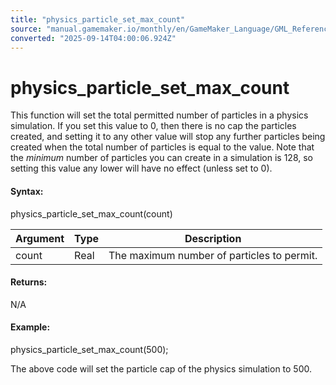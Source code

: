 ```yaml
---
title: "physics_particle_set_max_count"
source: "manual.gamemaker.io/monthly/en/GameMaker_Language/GML_Reference/Physics/Soft_Body_Particles/physics_particle_set_max_count.htm"
converted: "2025-09-14T04:00:06.924Z"
---
```


# physics\_particle\_set\_max\_count

This function will set the total permitted number of particles in a physics simulation. If you set this value to 0, then there is no cap the particles created, and setting it to any other value will stop any further particles being created when the total number of particles is equal to the value. Note that the _minimum_ number of particles you can create in a simulation is 128, so setting this value any lower will have no effect (unless set to 0).

#### Syntax:

physics\_particle\_set\_max\_count(count)

| Argument | Type | Description |
| --- | --- | --- |
| count | Real | The maximum number of particles to permit. |

#### Returns:

N/A

#### Example:

physics\_particle\_set\_max\_count(500);

The above code will set the particle cap of the physics simulation to 500.